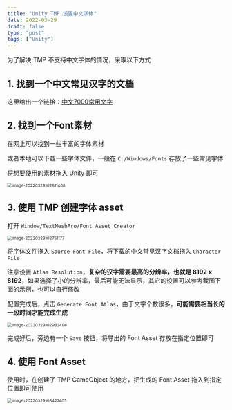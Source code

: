```yaml
---
title: "Unity TMP 设置中文字体"
date: 2022-03-29
draft: false
type: "post"
tags: ["Unity"]
---
```


为了解决 TMP 不支持中文字体的情况，采取以下方式

## 1. 找到一个中文常见汉字的文档

这里给出一个链接：[中文7000常用文字](https://github.com/DavidSheh/CommonChineseCharacter/blob/master/7000常用字优化版.txt)

## 2. 找到一个Font素材

在网上可以找到一些丰富的字体素材

或者本地可以下载一些字体文件，一般在 `C:/Windows/Fonts` 存放了一些常见字体

将想要使用的素材拖入 Unity 即可

<img src="/images/Unity TMP 设置中文字体/image-20220329102611408.png" alt="image-20220329102611408" style="zoom: 67%;" />	

## 3. 使用 TMP 创建字体 asset

打开 `Window/TextMeshPro/Font Asset Creator`

<img src="/images/Unity TMP 设置中文字体/image-20220329102751177.png" alt="image-20220329102751177" style="zoom:67%;" />	

将字体文件拖入 `Source Font File`，将下载的中文常见汉字文档拖入 `Character File`

注意设置 `Atlas Resolution`，**复杂的汉字需要最高的分辨率，也就是 8192 x 8192**，如果选择了小的分辨率，最后可能无法显示，其它的设置可以参考截图下面的示例，也可以自行修改

配置完成后，点击 `Generate Font Atlas`，由于文字个数很多，**可能需要相当长的一段时间才能完成生成**

<img src="/images/Unity TMP 设置中文字体/image-20220329102932496.png" alt="image-20220329102932496" style="zoom:67%;" />	

完成好后，旁边有一个 `Save` 按钮，将导出的 Font Asset 存放在指定位置即可

## 4. 使用 Font Asset

使用时，在创建了 TMP GameObject 的地方，把生成的 Font Asset 拖入到指定位置即可使用

<img src="/images/Unity TMP 设置中文字体/image-20220329103427405.png" alt="image-20220329103427405" style="zoom:67%;" />

